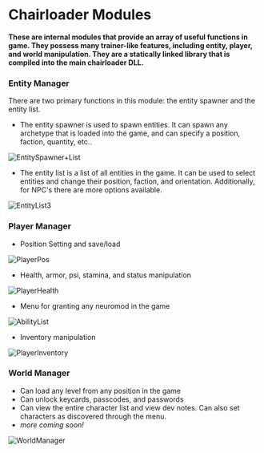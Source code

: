 # Chairloader Modules
**These are internal modules that provide an array of useful functions in game. They possess many trainer-like features, including entity, player, and world manipulation. They are a statically linked library that is compiled into the main chairloader DLL.**

### Entity Manager
There are two primary functions in this module: the entity spawner and the entity list. 
- The entity spawner is used to spawn entities. It can spawn any archetype that is loaded into the game, and can specify a position, faction, quantity, etc..


![EntitySpawner+List](https://user-images.githubusercontent.com/11778849/187589738-08152882-abf2-415b-9bf0-3dc7fcca95a2.png)


- The entity list is a list of all entities in the game. It can be used to select entities and change their position, faction, and orientation. Additionally, for NPC's there are more options available.


![EntityList3](https://user-images.githubusercontent.com/11778849/187589776-f35d08bf-2f6f-4e75-905f-c19b4ee6598c.png)

### Player Manager
- Position Setting and save/load


![PlayerPos](https://user-images.githubusercontent.com/11778849/187589906-8fccbb22-ab73-4ee1-a9d4-1b4ed41afac2.png)


- Health, armor, psi, stamina, and status manipulation


![PlayerHealth](https://user-images.githubusercontent.com/11778849/187589961-955b7767-6077-47b2-9f36-dfe7200a33e7.png)


- Menu for granting any neuromod in the game


![AbilityList](https://user-images.githubusercontent.com/11778849/187590013-1358ff00-4a12-46ec-a67d-a35bd683161a.png)


- Inventory manipulation


![PlayerInventory](https://user-images.githubusercontent.com/11778849/187590052-1531ddcb-f53d-4979-9359-23dc07b94d3b.png)



### World Manager
- Can load any level from any position in the game
- Can unlock keycards, passcodes, and passwords
- Can view the entire character list and view dev notes. Can also set characters as discovered through the menu.
- *more coming soon!*


![WorldManager](https://user-images.githubusercontent.com/11778849/187590078-c302ca7d-72b9-4faa-bc2e-698abcd0c003.png)


